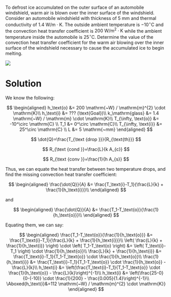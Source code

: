 To defrost ice accumulated on the outer surface of an automobile
windshield, warm air is blown over the inner surface of the windshield.
Consider an automobile windshield with thickness of $5 \mathrm{~mm}$ and
thermal conductivity of $1.4 \mathrm{~W} / \mathrm{m} \cdot \mathrm{K}$.
The outside ambient temperature is $-10^{\circ} \mathrm{C}$ and the
convection heat transfer coefficient is
$200 \mathrm{~W} / \mathrm{m}^{2} \cdot \mathrm{K}$ while the ambient
temperature inside the automobile is $25^{\circ} \mathrm{C}$. Determine
the value of the convection heat transfer coefficient for the warm air
blowing over the inner surface of the windshield necessary to cause the
accumulated ice to begin melting.

![](!imgdir/b6fca7d9aaa6d50b80cbd30663abf5264c7a434b.png)

# Solution

We know the following:

$$
\begin{aligned}
    h_\text{o} &= 200  \mathrm{~W} / \mathrm{m}^{2} \cdot \mathrm{K}\\
    h_\text{i} &= ??? (\text{Goal})\\
    k_\mathrm{glass} &= 1.4 \mathrm{~W} / \mathrm{m} \cdot \mathrm{K}\\
    T_{\infty, \text{o}} &= -10^\circ \mathrm{C} \\
    T_1 &= 0^\circ \mathrm{C}\\
    T_{\infty, \text{i}} &= 25^\circ \mathrm{C} \\
    L &= 5 \mathrm{~mm}
\end{aligned}
$$

$$
\dot{Q}=\frac{T_{\text {drop }}}{R_{\text{th}}}
$$

$$
R_{\text {cond }}=\frac{L}{k A_{c}}
$$

$$
R_{\text {conv }}=\frac{1}{h A_{s}}
$$

Thus, we can equate the heat transfer between two temperature drops, and
find the missing convection heat transfer coefficient:

$$
\begin{aligned}
    \frac{\dot{Q}}{A} &= \frac{T_\text{i}-T_1}{\frac{L}{k} + \frac{1}{h_\text{i}}}\\
\end{aligned}
$$

and

$$
\begin{aligned}
    \frac{\dot{Q}}{A} &= \frac{T_1-T_\text{o}}{\frac{1}{h_\text{o}}}\\
\end{aligned}
$$

Equating them, we can say:

$$
\begin{aligned}
    \frac{T_1-T_\text{o}}{\frac{1}{h_\text{o}}} &= \frac{T_\text{i}-T_1}{\frac{L}{k} + \frac{1}{h_\text{i}}}\\
    \left( \frac{L}{k} + \frac{1}{h_\text{i}} \right) \cdot \left( T_1-T_\text{o} \right) &= \left( T_\text{i}-T_1 \right) \cdot \frac{1}{h_\text{o}}\\
    \frac{L}{k} + \frac{1}{h_\text{i}} &= \frac{T_\text{i}-T_1}{T_1-T_\text{o}} \cdot \frac{1}{h_\text{o}}\\
    \frac{1}{h_\text{i}} &= \frac{T_\text{i}-T_1}{T_1-T_\text{o}} \cdot \frac{1}{h_\text{o}} - \frac{L}{k}\\
    h_\text{i} &= \left(\frac{T_\text{i}-T_1}{T_1-T_\text{o}} \cdot \frac{1}{h_\text{o}} - \frac{L}{k}\right)^{-1}\\
    h_\text{i} &= \left(\frac{25-0}{0-(-10)} \cdot \frac{1}{200} - \frac{0.005}{1.4}\right)^{-1}\\
    \Aboxed{h_\text{i}&=112 \mathrm{~W} / \mathrm{m}^{2} \cdot \mathrm{K}}
\end{aligned}
$$
